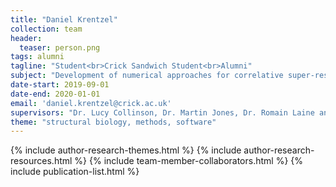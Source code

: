 ```yaml
---
title: "Daniel Krentzel"
collection: team
header:
  teaser: person.png
tags: alumni
tagline: "Student<br>Crick Sandwich Student<br>Alumni"
subject: "Development of numerical approaches for correlative super-resolution and electron microscopy"
date-start: 2019-09-01
date-end: 2020-01-01
email: 'daniel.krentzel@crick.ac.uk'
supervisors: "Dr. Lucy Collinson, Dr. Martin Jones, Dr. Romain Laine and Prof. Ricardo Henriques"
theme: "structural biology, methods, software"
---
```


<p align= "justify">

{% include author-research-themes.html %}
{% include author-research-resources.html %}
{% include team-member-collaborators.html %}
{% include publication-list.html %}
